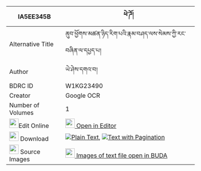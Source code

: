 |IA5EE345B|ཕེ་ཌོ། 
| --- | --- 
|Alternative Title |ནུབ་ཕྱོགས་མཚན་ཉིད་རིག་པའི་རྣམ་བཤད་ལས་སེམས་ཀྱི་རང་བཞིན་ལ་དཔྱད་པ།
|Author| ཡེ་ཤེས་དགའ་བ།
|BDRC ID | W1KG23490
|Creator | Google OCR
|Number of Volumes| 1
|<img width="25" src="https://img.icons8.com/color/25/000000/edit-property.png">Edit Online| [<img width="25" src="https://avatars.githubusercontent.com/u/45091458?s=200&v=4"> Open in Editor](http://editor.openpecha.org/IA5EE345B)
|<img width="25" src="https://img.icons8.com/fluent/48/000000/download-2.png"/>  Download | [![](https://img.icons8.com/color/20/000000/txt.png)Plain Text](https://github.com/Openpecha/IA5EE345B/releases/download/v1/pe_do_plain_IA5EE345B.zip), [![](https://img.icons8.com/color/20/000000/txt.png)Text with Pagination](https://github.com/Openpecha/IA5EE345B/releases/download/v1/pe_do_pages_IA5EE345B.zip)
|<img width="25" src="https://img.icons8.com/plasticine/100/000000/pictures-folder.png"/>  Source Images | [<img width="25" src="https://library.bdrc.io/icons/BUDA-small.svg"> Images of text file open in BUDA](https://library.bdrc.io/show/bdr:W1KG23490)